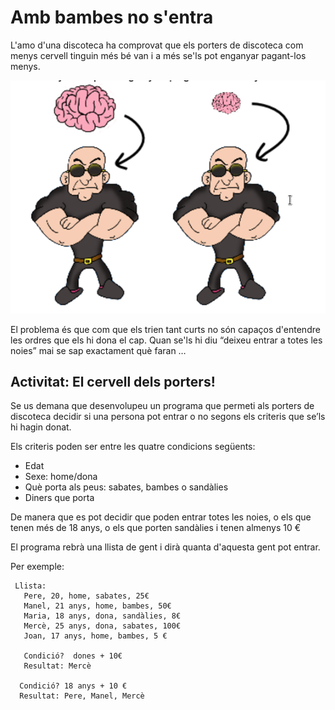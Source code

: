 Amb bambes no s'entra 
==================================

L'amo d'una discoteca ha comprovat que els porters de discoteca com menys cervell tinguin més bé van i a més se'ls pot enganyar pagant-los menys.

![Disco](imatges/cervells.png)

El problema és que com que els trien tant curts no són capaços d'entendre les ordres que els hi dona el cap. Quan se'ls hi diu “deixeu entrar a totes les noies” mai se sap exactament què faran … 

Activitat: El cervell dels porters!
------------------------------------

Se us demana que desenvolupeu un programa que permeti als porters de discoteca decidir si una persona pot entrar o no segons els criteris que se’ls hi hagin donat.

Els criteris poden ser entre les quatre condicions següents:

* Edat
* Sexe: home/dona
* Què porta als peus: sabates, bambes o sandàlies
* Diners que porta

De manera que es pot decidir que poden entrar totes les noies, o els que tenen més de 18 anys, o els que porten sandàlies i tenen almenys 10 €

El programa rebrà una llista de gent i dirà quanta d'aquesta gent pot entrar.

Per exemple:
 
     Llista:
       Pere, 20, home, sabates, 25€
       Manel, 21 anys, home, bambes, 50€
       Maria, 18 anys, dona, sandàlies, 8€
       Mercè, 25 anys, dona, sabates, 100€
       Joan, 17 anys, home, bambes, 5 €
 
       Condició?  dones + 10€
       Resultat: Mercè

      Condició? 18 anys + 10 €
      Resultat: Pere, Manel, Mercè


